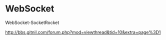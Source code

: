 # WebSocket
WebSocket-SocketRocket

http://bbs.gitnil.com/forum.php?mod=viewthread&tid=10&extra=page%3D1

